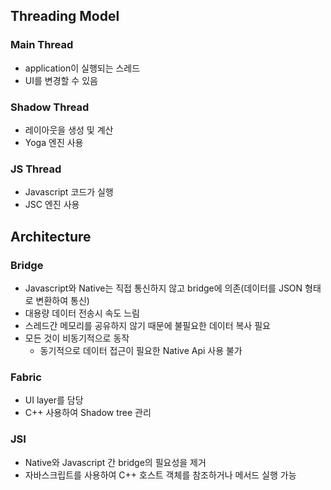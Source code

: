 ## Threading Model

### Main Thread

- application이 실행되는 스레드
- UI를 변경할 수 있음

### Shadow Thread

- 레이아웃을 생성 및 계산
- Yoga 엔진 사용

### JS Thread

- Javascript 코드가 실행
- JSC 엔진 사용

## Architecture

### Bridge

- Javascript와 Native는 직접 통신하지 않고 bridge에 의존(데이터를 JSON 형태로 변환하여 통신)
- 대용량 데이터 전송시 속도 느림
- 스레드간 메모리를 공유하지 않기 때문에 불필요한 데이터 복사 필요
- 모든 것이 비동기적으로 동작
  - 동기적으로 데이터 접근이 필요한 Native Api 사용 불가

### Fabric

- UI layer를 담당
- C++ 사용하여 Shadow tree 관리

### JSI

- Native와 Javascript 간 bridge의 필요성을 제거
- 자바스크립트를 사용하여 C++ 호스트 객체를 참조하거나 메서드 실행 가능
